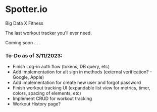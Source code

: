 # Spotter.io

Big Data X Fitness

The last workout tracker you'll ever need.

Coming soon . . .


<h3>
To-Do as of 3/11/2023:
</h3>
<ul>
<li>Finish Log-in auth flow (tokens, DB query, etc)</li>
<li>Add implementation for alt sign in methods (external verification? - Google, Apple)</li>
<li>Add implementation for create new user and forgot password</li>
<li>Finish workout tracking UI (expandable list view for metrics, timer, colors, spacing of elements, etc)</li>
<li>Implement CRUD for workout tracking</li>
<li>Workout History page?</li>
</ul>

